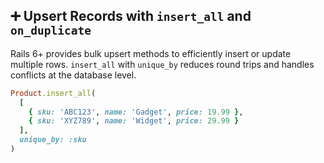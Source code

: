 ## ➕ Upsert Records with `insert_all` and `on_duplicate`

Rails 6+ provides bulk upsert methods to efficiently insert or update multiple rows. `insert_all` with `unique_by` reduces round trips and handles conflicts at the database level.

```ruby
Product.insert_all(
  [
    { sku: 'ABC123', name: 'Gadget', price: 19.99 },
    { sku: 'XYZ789', name: 'Widget', price: 29.99 }
  ],
  unique_by: :sku
)
```